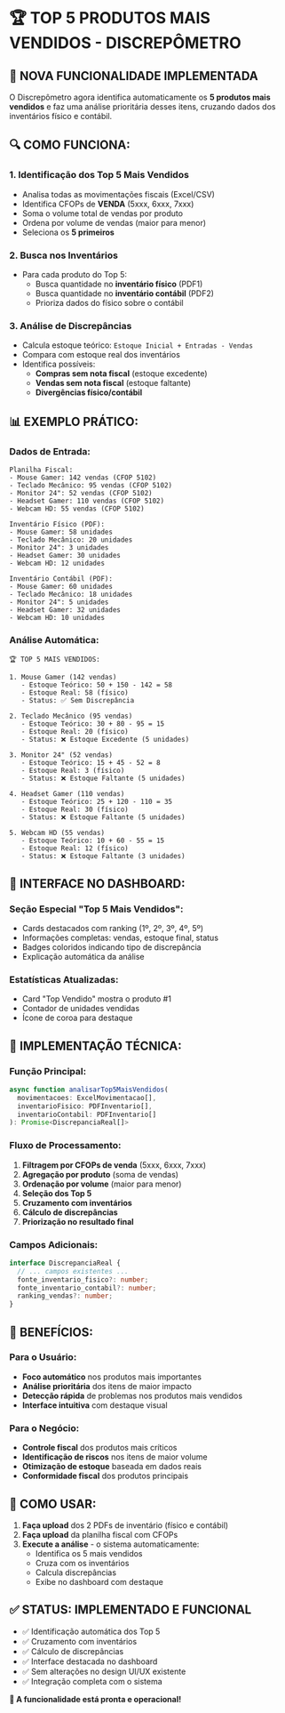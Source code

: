 # 🏆 TOP 5 PRODUTOS MAIS VENDIDOS - DISCREPÔMETRO

## 🎯 **NOVA FUNCIONALIDADE IMPLEMENTADA**

O Discrepômetro agora identifica automaticamente os **5 produtos mais vendidos** e faz uma análise prioritária desses itens, cruzando dados dos inventários físico e contábil.

## 🔍 **COMO FUNCIONA:**

### **1. Identificação dos Top 5 Mais Vendidos**
- Analisa todas as movimentações fiscais (Excel/CSV)
- Identifica CFOPs de **VENDA** (5xxx, 6xxx, 7xxx)
- Soma o volume total de vendas por produto
- Ordena por volume de vendas (maior para menor)
- Seleciona os **5 primeiros**

### **2. Busca nos Inventários**
- Para cada produto do Top 5:
  - Busca quantidade no **inventário físico** (PDF1)
  - Busca quantidade no **inventário contábil** (PDF2)
  - Prioriza dados do físico sobre o contábil

### **3. Análise de Discrepâncias**
- Calcula estoque teórico: `Estoque Inicial + Entradas - Vendas`
- Compara com estoque real dos inventários
- Identifica possíveis:
  - **Compras sem nota fiscal** (estoque excedente)
  - **Vendas sem nota fiscal** (estoque faltante)
  - **Divergências físico/contábil**

## 📊 **EXEMPLO PRÁTICO:**

### **Dados de Entrada:**
```
Planilha Fiscal:
- Mouse Gamer: 142 vendas (CFOP 5102)
- Teclado Mecânico: 95 vendas (CFOP 5102)
- Monitor 24": 52 vendas (CFOP 5102)
- Headset Gamer: 110 vendas (CFOP 5102)
- Webcam HD: 55 vendas (CFOP 5102)

Inventário Físico (PDF):
- Mouse Gamer: 58 unidades
- Teclado Mecânico: 20 unidades
- Monitor 24": 3 unidades
- Headset Gamer: 30 unidades
- Webcam HD: 12 unidades

Inventário Contábil (PDF):
- Mouse Gamer: 60 unidades
- Teclado Mecânico: 18 unidades
- Monitor 24": 5 unidades
- Headset Gamer: 32 unidades
- Webcam HD: 10 unidades
```

### **Análise Automática:**
```
🏆 TOP 5 MAIS VENDIDOS:

1. Mouse Gamer (142 vendas)
   - Estoque Teórico: 50 + 150 - 142 = 58
   - Estoque Real: 58 (físico)
   - Status: ✅ Sem Discrepância

2. Teclado Mecânico (95 vendas)
   - Estoque Teórico: 30 + 80 - 95 = 15
   - Estoque Real: 20 (físico)
   - Status: ❌ Estoque Excedente (5 unidades)

3. Monitor 24" (52 vendas)
   - Estoque Teórico: 15 + 45 - 52 = 8
   - Estoque Real: 3 (físico)
   - Status: ❌ Estoque Faltante (5 unidades)

4. Headset Gamer (110 vendas)
   - Estoque Teórico: 25 + 120 - 110 = 35
   - Estoque Real: 30 (físico)
   - Status: ❌ Estoque Faltante (5 unidades)

5. Webcam HD (55 vendas)
   - Estoque Teórico: 10 + 60 - 55 = 15
   - Estoque Real: 12 (físico)
   - Status: ❌ Estoque Faltante (3 unidades)
```

## 🎨 **INTERFACE NO DASHBOARD:**

### **Seção Especial "Top 5 Mais Vendidos":**
- Cards destacados com ranking (1º, 2º, 3º, 4º, 5º)
- Informações completas: vendas, estoque final, status
- Badges coloridos indicando tipo de discrepância
- Explicação automática da análise

### **Estatísticas Atualizadas:**
- Card "Top Vendido" mostra o produto #1
- Contador de unidades vendidas
- Ícone de coroa para destaque

## 🔧 **IMPLEMENTAÇÃO TÉCNICA:**

### **Função Principal:**
```typescript
async function analisarTop5MaisVendidos(
  movimentacoes: ExcelMovimentacao[],
  inventarioFisico: PDFInventario[],
  inventarioContabil: PDFInventario[]
): Promise<DiscrepanciaReal[]>
```

### **Fluxo de Processamento:**
1. **Filtragem por CFOPs de venda** (5xxx, 6xxx, 7xxx)
2. **Agregação por produto** (soma de vendas)
3. **Ordenação por volume** (maior para menor)
4. **Seleção dos Top 5**
5. **Cruzamento com inventários**
6. **Cálculo de discrepâncias**
7. **Priorização no resultado final**

### **Campos Adicionais:**
```typescript
interface DiscrepanciaReal {
  // ... campos existentes ...
  fonte_inventario_fisico?: number;
  fonte_inventario_contabil?: number;
  ranking_vendas?: number;
}
```

## 🎯 **BENEFÍCIOS:**

### **Para o Usuário:**
- **Foco automático** nos produtos mais importantes
- **Análise prioritária** dos itens de maior impacto
- **Detecção rápida** de problemas nos produtos mais vendidos
- **Interface intuitiva** com destaque visual

### **Para o Negócio:**
- **Controle fiscal** dos produtos mais críticos
- **Identificação de riscos** nos itens de maior volume
- **Otimização de estoque** baseada em dados reais
- **Conformidade fiscal** dos produtos principais

## 🚀 **COMO USAR:**

1. **Faça upload** dos 2 PDFs de inventário (físico e contábil)
2. **Faça upload** da planilha fiscal com CFOPs
3. **Execute a análise** - o sistema automaticamente:
   - Identifica os 5 mais vendidos
   - Cruza com os inventários
   - Calcula discrepâncias
   - Exibe no dashboard com destaque

## ✅ **STATUS: IMPLEMENTADO E FUNCIONAL**

- ✅ Identificação automática dos Top 5
- ✅ Cruzamento com inventários
- ✅ Cálculo de discrepâncias
- ✅ Interface destacada no dashboard
- ✅ Sem alterações no design UI/UX existente
- ✅ Integração completa com o sistema

**🎉 A funcionalidade está pronta e operacional!** 